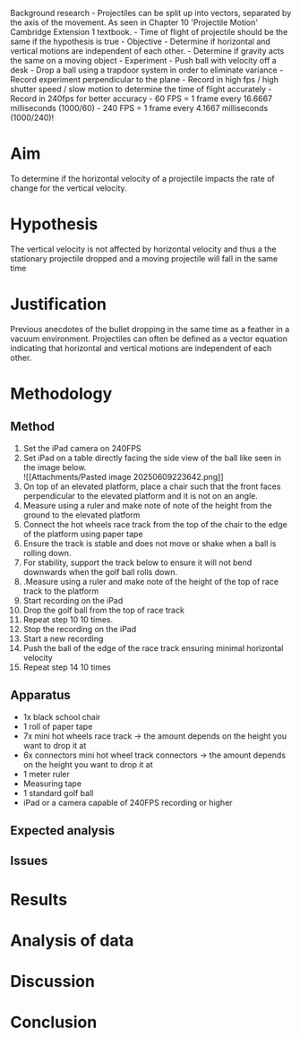 Background research
		- Projectiles can be split up into vectors, separated by the axis of the movement. As seen in Chapter 10 'Projectile Motion' Cambridge Extension 1 textbook.
		- Time of flight of projectile should be the same if the hypothesis is true
	- Objective
		- Determine if horizontal and vertical motions are independent of each other. 
		- Determine if gravity acts the same on a moving object
	- Experiment
		- Push ball with velocity off a desk
		- Drop a ball using a trapdoor system in order to eliminate variance 
		- Record experiment perpendicular to the plane
		- Record in high fps / high shutter speed / slow motion to determine the time of flight accurately
		- Record in 240fps for better accuracy
			- 60 FPS = 1 frame every 16.6667 milliseconds (1000/60)
			- 240 FPS = 1 frame every 4.1667 milliseconds (1000/240)!

# Aim
To determine if the horizontal velocity of a projectile impacts the rate of change for the vertical velocity.
# Hypothesis
The vertical velocity is not affected by horizontal velocity and thus a the stationary projectile dropped and a moving projectile will fall in the same time

# Justification
Previous anecdotes of the bullet dropping in the same time as a feather in a vacuum environment. Projectiles can often be defined as a vector equation indicating that horizontal and vertical motions are independent of each other.
# Methodology
## Method
1. Set the iPad camera on 240FPS 
2. Set iPad on a table directly facing the side view of the ball like seen in the image below.  
![[Attachments/Pasted image 20250609223642.png]]
3. On top of an elevated platform, place a chair such that the front faces perpendicular to the elevated platform and it is not on an angle.
4. Measure using a ruler and make note of  note of the height from the ground to the elevated platform
5. Connect the hot wheels race track from the top of the chair to the edge of the platform using paper tape
6. Ensure the track is stable and does not move or shake when a ball is rolling down.
7. For stability, support the track below to ensure it will not bend downwards when the golf ball rolls down.
8. .Measure using a ruler and make note of the height of the top of race track to the platform
9. Start recording on the iPad
10. Drop the golf ball from the top of race track
11. Repeat step 10 10 times.
12. Stop the recording on the iPad
13. Start a new recording
14. Push the ball of the edge of the race track ensuring minimal horizontal velocity
15. Repeat step 14 10 times
## Apparatus
- 1x black school chair
- 1 roll of paper tape
- 7x mini hot wheels race track -> the amount depends on the height you want to drop it at
- 6x connectors mini hot wheel track connectors -> the amount depends on the height you want to drop it at
- 1 meter ruler
- Measuring tape
- 1 standard golf ball
- iPad or a camera capable of 240FPS recording or higher
## Expected analysis

## Issues
# Results
# Analysis of data
# Discussion
# Conclusion
